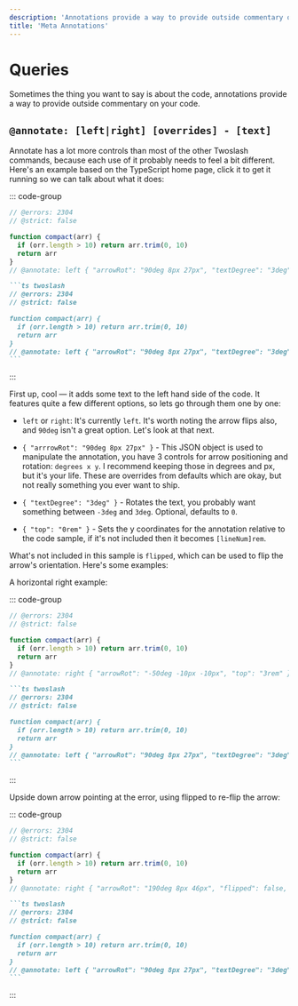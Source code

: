 ```yaml
---
description: 'Annotations provide a way to provide outside commentary on your code.'
title: 'Meta Annotations'
---
```


# Queries

Sometimes the thing you want to say is about the code, annotations provide a way to provide outside commentary on your code.

## `@annotate: [left|right] [overrides] - [text]`

Annotate has a lot more controls than most of the other Twoslash commands, because each use of it probably needs to feel a bit different. Here's an example based on the TypeScript home page, click it to get it running so we can talk about what it does:

::: code-group

```ts twoslash [output]
// @errors: 2304
// @strict: false

function compact(arr) {
  if (orr.length > 10) return arr.trim(0, 10)
  return arr
}
// @annotate: left { "arrowRot": "90deg 8px 27px", "textDegree": "3deg", "top": "0rem" } - Discovered a typo, the param is arr, not orr!
```

````md [markdown]
```ts twoslash
// @errors: 2304
// @strict: false

function compact(arr) {
  if (orr.length > 10) return arr.trim(0, 10)
  return arr
}
// @annotate: left { "arrowRot": "90deg 8px 27px", "textDegree": "3deg", "top": "0rem" } - Discovered a typo, the param is arr, not orr!
```
````

:::

First up, cool — it adds some text to the left hand side of the code. It features quite a few different options, so lets go through them one by one:

- `left` or `right`: It's currently `left`. It's worth noting the arrow flips also, and `90deg` isn't a great option. Let's look at that next.

- `{ "arrrowRot": "90deg 8px 27px" }` - This JSON object is used to manipulate the annotation, you have 3 controls for arrow positioning and rotation: `degrees x y`. I recommend keeping those in degrees and px, but it's your life. These are overrides from defaults which are okay, but not really something you ever want to ship.

- `{ "textDegree": "3deg" }` - Rotates the text, you probably want something between `-3deg` and `3deg`. Optional, defaults to `0`.

- `{ "top": "0rem" }` - Sets the y coordinates for the annotation relative to the code sample, if it's not included then it becomes `[lineNum]rem`.

What's not included in this sample is `flipped`, which can be used to flip the arrow's orientation. Here's some examples:

A horizontal right example:

::: code-group

```ts twoslash [output]
// @errors: 2304
// @strict: false

function compact(arr) {
  if (orr.length > 10) return arr.trim(0, 10)
  return arr
}
// @annotate: right { "arrowRot": "-50deg -10px -10px", "top": "3rem" } - Discovered a typo, the param is arr, not orr!
```

````md [markdown]
```ts twoslash
// @errors: 2304
// @strict: false

function compact(arr) {
  if (orr.length > 10) return arr.trim(0, 10)
  return arr
}
// @annotate: left { "arrowRot": "90deg 8px 27px", "textDegree": "3deg", "top": "0rem" } - Discovered a typo, the param is arr, not orr!
```
````

:::

Upside down arrow pointing at the error, using flipped to re-flip the arrow:

::: code-group

```ts twoslash [output]
// @errors: 2304
// @strict: false

function compact(arr) {
  if (orr.length > 10) return arr.trim(0, 10)
  return arr
}
// @annotate: right { "arrowRot": "190deg 8px 46px", "flipped": false, "textDegree": "-3deg", "top": "-0.7rem" } - Discovered a typo, the param is arr, not orr!
```

````md [markdown]
```ts twoslash
// @errors: 2304
// @strict: false

function compact(arr) {
  if (orr.length > 10) return arr.trim(0, 10)
  return arr
}
// @annotate: left { "arrowRot": "90deg 8px 27px", "textDegree": "3deg", "top": "0rem" } - Discovered a typo, the param is arr, not orr!
```
````

:::

